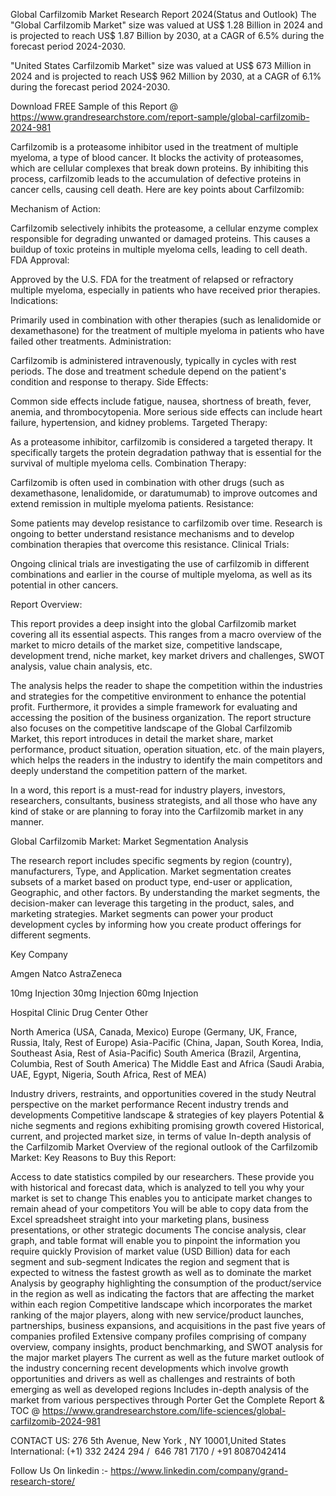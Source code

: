 Global Carfilzomib Market Research Report 2024(Status and Outlook)
The "Global Carfilzomib Market" size was valued at US$ 1.28 Billion in 2024 and is projected to reach US$ 1.87 Billion by 2030, at a CAGR of 6.5% during the forecast period 2024-2030.

"United States Carfilzomib Market" size was valued at US$ 673 Million in 2024 and is projected to reach US$ 962 Million by 2030, at a CAGR of 6.1% during the forecast period 2024-2030.

Download FREE Sample of this Report @ https://www.grandresearchstore.com/report-sample/global-carfilzomib-2024-981

Carfilzomib is a proteasome inhibitor used in the treatment of multiple myeloma, a type of blood cancer. It blocks the activity of proteasomes, which are cellular complexes that break down proteins. By inhibiting this process, carfilzomib leads to the accumulation of defective proteins in cancer cells, causing cell death. Here are key points about Carfilzomib:

Mechanism of Action:

Carfilzomib selectively inhibits the proteasome, a cellular enzyme complex responsible for degrading unwanted or damaged proteins. This causes a buildup of toxic proteins in multiple myeloma cells, leading to cell death.
FDA Approval:

Approved by the U.S. FDA for the treatment of relapsed or refractory multiple myeloma, especially in patients who have received prior therapies.
Indications:

Primarily used in combination with other therapies (such as lenalidomide or dexamethasone) for the treatment of multiple myeloma in patients who have failed other treatments.
Administration:

Carfilzomib is administered intravenously, typically in cycles with rest periods. The dose and treatment schedule depend on the patient's condition and response to therapy.
Side Effects:

Common side effects include fatigue, nausea, shortness of breath, fever, anemia, and thrombocytopenia. More serious side effects can include heart failure, hypertension, and kidney problems.
Targeted Therapy:

As a proteasome inhibitor, carfilzomib is considered a targeted therapy. It specifically targets the protein degradation pathway that is essential for the survival of multiple myeloma cells.
Combination Therapy:

Carfilzomib is often used in combination with other drugs (such as dexamethasone, lenalidomide, or daratumumab) to improve outcomes and extend remission in multiple myeloma patients.
Resistance:

Some patients may develop resistance to carfilzomib over time. Research is ongoing to better understand resistance mechanisms and to develop combination therapies that overcome this resistance.
Clinical Trials:

Ongoing clinical trials are investigating the use of carfilzomib in different combinations and earlier in the course of multiple myeloma, as well as its potential in other cancers.

Report Overview:

This report provides a deep insight into the global Carfilzomib market covering all its essential aspects. This ranges from a macro overview of the market to micro details of the market size, competitive landscape, development trend, niche market, key market drivers and challenges, SWOT analysis, value chain analysis, etc.

The analysis helps the reader to shape the competition within the industries and strategies for the competitive environment to enhance the potential profit. Furthermore, it provides a simple framework for evaluating and accessing the position of the business organization. The report structure also focuses on the competitive landscape of the Global Carfilzomib Market, this report introduces in detail the market share, market performance, product situation, operation situation, etc. of the main players, which helps the readers in the industry to identify the main competitors and deeply understand the competition pattern of the market.

In a word, this report is a must-read for industry players, investors, researchers, consultants, business strategists, and all those who have any kind of stake or are planning to foray into the Carfilzomib market in any manner.

Global Carfilzomib Market: Market Segmentation Analysis

The research report includes specific segments by region (country), manufacturers, Type, and Application. Market segmentation creates subsets of a market based on product type, end-user or application, Geographic, and other factors. By understanding the market segments, the decision-maker can leverage this targeting in the product, sales, and marketing strategies. Market segments can power your product development cycles by informing how you create product offerings for different segments.

Key Company

Amgen
Natco
AstraZeneca

10mg Injection
30mg Injection
60mg Injection

Hospital
Clinic
Drug Center
Other

North America (USA, Canada, Mexico)
Europe (Germany, UK, France, Russia, Italy, Rest of Europe)
Asia-Pacific (China, Japan, South Korea, India, Southeast Asia, Rest of Asia-Pacific)
South America (Brazil, Argentina, Columbia, Rest of South America)
The Middle East and Africa (Saudi Arabia, UAE, Egypt, Nigeria, South Africa, Rest of MEA)

Industry drivers, restraints, and opportunities covered in the study
Neutral perspective on the market performance
Recent industry trends and developments
Competitive landscape & strategies of key players
Potential & niche segments and regions exhibiting promising growth covered
Historical, current, and projected market size, in terms of value
In-depth analysis of the Carfilzomib Market
Overview of the regional outlook of the Carfilzomib Market:
Key Reasons to Buy this Report:

Access to date statistics compiled by our researchers. These provide you with historical and forecast data, which is analyzed to tell you why your market is set to change
This enables you to anticipate market changes to remain ahead of your competitors
You will be able to copy data from the Excel spreadsheet straight into your marketing plans, business presentations, or other strategic documents
The concise analysis, clear graph, and table format will enable you to pinpoint the information you require quickly
Provision of market value (USD Billion) data for each segment and sub-segment
Indicates the region and segment that is expected to witness the fastest growth as well as to dominate the market
Analysis by geography highlighting the consumption of the product/service in the region as well as indicating the factors that are affecting the market within each region
Competitive landscape which incorporates the market ranking of the major players, along with new service/product launches, partnerships, business expansions, and acquisitions in the past five years of companies profiled
Extensive company profiles comprising of company overview, company insights, product benchmarking, and SWOT analysis for the major market players
The current as well as the future market outlook of the industry concerning recent developments which involve growth opportunities and drivers as well as challenges and restraints of both emerging as well as developed regions
Includes in-depth analysis of the market from various perspectives through Porter
Get the Complete Report & TOC @ https://www.grandresearchstore.com/life-sciences/global-carfilzomib-2024-981

CONTACT US:
276 5th Avenue, New York , NY 10001,United States
International: (+1) 332 2424 294 /  646 781 7170 / +91 8087042414

Follow Us On linkedin :- https://www.linkedin.com/company/grand-research-store/
